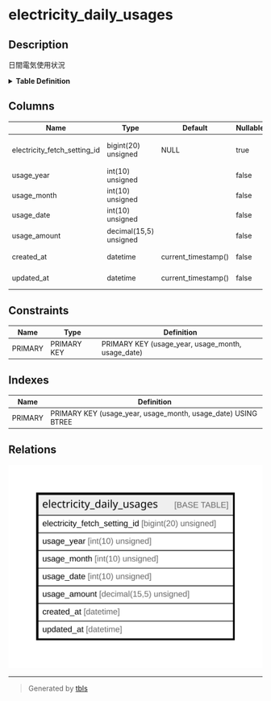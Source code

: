 # electricity_daily_usages

## Description

日間電気使用状況

<details>
<summary><strong>Table Definition</strong></summary>

```sql
CREATE TABLE `electricity_daily_usages` (
  `electricity_fetch_setting_id` bigint(20) unsigned DEFAULT NULL COMMENT '電気料金取得設定ID',
  `usage_year` int(10) unsigned NOT NULL COMMENT '年',
  `usage_month` int(10) unsigned NOT NULL COMMENT '月',
  `usage_date` int(10) unsigned NOT NULL COMMENT '日',
  `usage_amount` decimal(15,5) unsigned NOT NULL COMMENT '使用量(kWh)',
  `created_at` datetime NOT NULL DEFAULT current_timestamp() COMMENT '作成日時(UTC)',
  `updated_at` datetime NOT NULL DEFAULT current_timestamp() ON UPDATE current_timestamp() COMMENT '更新日時(UTC)',
  PRIMARY KEY (`usage_year`,`usage_month`,`usage_date`)
) ENGINE=InnoDB DEFAULT CHARSET=utf8mb4 COLLATE=utf8mb4_general_ci COMMENT='日間電気使用状況'
```

</details>

## Columns

| Name | Type | Default | Nullable | Extra Definition | Children | Parents | Comment |
| ---- | ---- | ------- | -------- | ---------------- | -------- | ------- | ------- |
| electricity_fetch_setting_id | bigint(20) unsigned | NULL | true |  |  |  | 電気料金取得設定ID |
| usage_year | int(10) unsigned |  | false |  |  |  | 年 |
| usage_month | int(10) unsigned |  | false |  |  |  | 月 |
| usage_date | int(10) unsigned |  | false |  |  |  | 日 |
| usage_amount | decimal(15,5) unsigned |  | false |  |  |  | 使用量(kWh) |
| created_at | datetime | current_timestamp() | false |  |  |  | 作成日時(UTC) |
| updated_at | datetime | current_timestamp() | false | on update current_timestamp() |  |  | 更新日時(UTC) |

## Constraints

| Name | Type | Definition |
| ---- | ---- | ---------- |
| PRIMARY | PRIMARY KEY | PRIMARY KEY (usage_year, usage_month, usage_date) |

## Indexes

| Name | Definition |
| ---- | ---------- |
| PRIMARY | PRIMARY KEY (usage_year, usage_month, usage_date) USING BTREE |

## Relations

![er](electricity_daily_usages.svg)

---

> Generated by [tbls](https://github.com/k1LoW/tbls)

